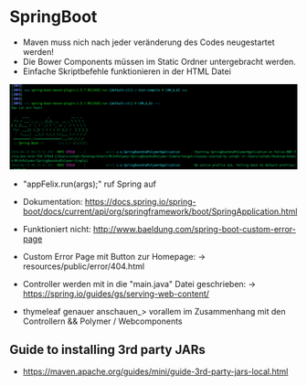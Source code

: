# SpringBoot

- Maven muss nich nach jeder veränderung des Codes neugestartet werden!
- Die Bower Components müssen im Static Ordner untergebracht werden.
- Einfache Skriptbefehle funktionieren in der HTML Datei

<img src="Doku/Java_Print.png">

- "appFelix.run(args);" ruf Spring auf
- Dokumentation: https://docs.spring.io/spring-boot/docs/current/api/org/springframework/boot/SpringApplication.html
- Funktioniert nicht: http://www.baeldung.com/spring-boot-custom-error-page
- Custom Error Page mit Button zur Homepage:
    -> resources/public/error/404.html

- Controller werden mit in die "main.java" Datei geschrieben:
    -> https://spring.io/guides/gs/serving-web-content/

- thymeleaf genauer anschauen_> vorallem im Zusammenhang mit den Controllern && Polymer / Webcomponents


## Guide to installing 3rd party JARs


- https://maven.apache.org/guides/mini/guide-3rd-party-jars-local.html
